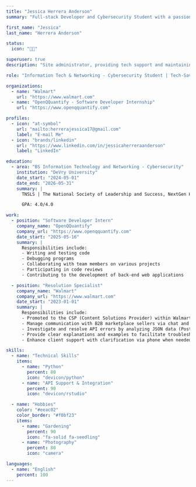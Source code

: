 ```yaml
---
title: "Jessica Herrera Anderson"
summary: "Full-stack Developer and Cybersecurity Student with a passion for problem-solving in IT systems."

first_name: "Jessica"
last_name: "Herrera Anderson"

status:
  icon: "🧑‍💻️"

superuser: true
description: "Site administrator, providing tech support and maintaining content updates for the portfolio."

role: "Information Tech & Networking - Cybersecurity Student | Tech-Savvy Problem Solver with API IT Support Experience."

organizations:
  - name: "Walmart"
    url: "https://www.walmart.com"
  - name: "OpenQQuantify - Software Developer Internship"
    url: "https://www.openqquantify.com"

profiles:
  - icon: "at-symbol"
    url: "mailto:herrerajessica17@gmail.com"
    label: "E-mail Me"
  - icon: "brands/linkedin"
    url: "https://www.linkedin.com/in/jessicaherreraanderson"
    label: "LinkedIn"

education:
  - area: "BS Information Technology and Networking - Cybersecurity"
    institution: "DeVry University"
    date_start: "2024-05-01"
    date_end: "2026-05-31"
    summary: |
      TNSLS | The National Society of Leadership and Success, NextGen Hispanic Scholars Program, Women+Tech Scholars Program

      GPA: 4.0/4.0

work:
  - position: "Software Developer Intern"
    company_name: "OpenQQuantify"
    company_url: "https://www.openqquantify.com"
    date_start: "2025-05-16"
    summary: |
      Responsibilities include:
      - Writing and testing code
      - Debugging programs
      - Collaborating with team members on various projects
      - Participating in code reviews
      - Contributing to the development of back-end web applications

  - position: "Resolution Specialist"
    company_name: "Walmart"
    company_url: "https://www.walmart.com"
    date_start: "2023-01-01"
    summary: |
      Responsibilities include:
      - Promoted to the CSP (Content Solutions Provider) within Walmart.com's department.
      - Manage communication with B2B marketplace sellers via chat and email.
      - Investigate and resolve API errors by analyzing JSON data (Postman).
      - Provide clear explanations and examples to facilitate troubleshooting.
      - Enhance client support with clarification via phone when needed.

skills:
  - name: "Technical Skills"
    items:
      - name: "Python"
        percent: 80
        icon: "devicon/python"
      - name: "API Support & Integration"
        percent: 90
        icon: "devicon/rstudio"

  - name: "Hobbies"
    color: "#eeac02"
    color_border: "#f0bf23"
    items:
      - name: "Gardening"
        percent: 90
        icon: "fa-solid fa-seedling"
      - name: "Photography"
        percent: 80
        icon: "camera"

languages:
  - name: "English"
    percent: 100
---
```

